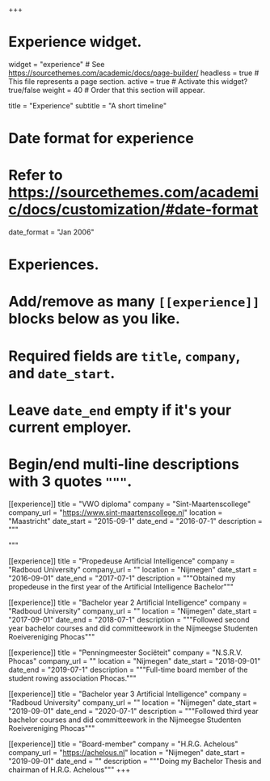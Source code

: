 +++
# Experience widget.
widget = "experience"  # See https://sourcethemes.com/academic/docs/page-builder/
headless = true  # This file represents a page section.
active = true  # Activate this widget? true/false
weight = 40  # Order that this section will appear.

title = "Experience"
subtitle = "A short timeline"

# Date format for experience
#   Refer to https://sourcethemes.com/academic/docs/customization/#date-format
date_format = "Jan 2006"

# Experiences.
#   Add/remove as many `[[experience]]` blocks below as you like.
#   Required fields are `title`, `company`, and `date_start`.
#   Leave `date_end` empty if it's your current employer.
#   Begin/end multi-line descriptions with 3 quotes `"""`.
[[experience]]
  title = "VWO diploma"
  company = "Sint-Maartenscollege"
  company_url = "https://www.sint-maartenscollege.nl"
  location = "Maastricht"
  date_start = "2015-09-1"
  date_end = "2016-07-1"
  description = """

  """

[[experience]]
  title = "Propedeuse Artificial Intelligence"
  company = "Radboud University"
  company_url = ""
  location = "Nijmegen"
  date_start = "2016-09-01"
  date_end = "2017-07-1"
  description = """Obtained my propedeuse in the first year of the Artificial Intelligence Bachelor"""

[[experience]]
  title = "Bachelor year 2 Artificial Intelligence"
  company = "Radboud University"
  company_url = ""
  location = "Nijmegen"
  date_start = "2017-09-01"
  date_end = "2018-07-1"
  description = """Followed second year bachelor courses and did committeework in the Nijmeegse Studenten Roeivereniging Phocas"""

[[experience]]
  title = "Penningmeester Sociëteit"
  company = "N.S.R.V. Phocas"
  company_url = ""
  location = "Nijmegen"
  date_start = "2018-09-01"
  date_end = "2019-07-1"
  description = """Full-time board member of the student rowing association Phocas."""

[[experience]]
  title = "Bachelor year 3 Artificial Intelligence"
  company = "Radboud University"
  company_url = ""
  location = "Nijmegen"
  date_start = "2019-09-01"
  date_end = "2020-07-1"
  description = """Followed third year bachelor courses and did committeework in the Nijmeegse Studenten Roeivereniging Phocas"""

[[experience]]
  title = "Board-member"
  company = "H.R.G. Achelous"
  company_url = "https://achelous.nl"
  location = "Nijmegen"
  date_start = "2019-09-01"
  date_end = ""
  description = """Doing my Bachelor Thesis and chairman of H.R.G. Achelous"""
+++

